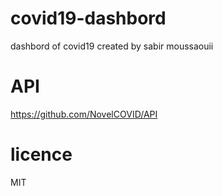 #                                    covid19-dashbord
dashbord of covid19 created by sabir moussaouii 

# API
https://github.com/NovelCOVID/API
# licence 
MIT
